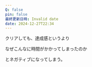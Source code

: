 ```yaml
---
Q: false
pin: false
最終更新日時: Invalid date
date: 2024-12-27T22:34
---
```

  

クリアしても、達成感というより

なぜこんなに時間がかかってしまったのか

とネガティブになってしまう。